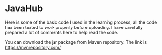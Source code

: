 # JavaHub
Here is some of the basic code I used in the learning process, all the code has been tested to work properly before uploading.
I have carefully prepared a lot of comments here to help read the code.

You can download the jar package from Maven repository. The link is https://mvnrepository.com/
